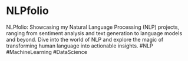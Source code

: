 # NLPfolio
NLPfolio: Showcasing my Natural Language Processing (NLP) projects, ranging from sentiment analysis and text generation to language models and beyond. Dive into the world of NLP and explore the magic of transforming human language into actionable insights. #NLP #MachineLearning #DataScience
